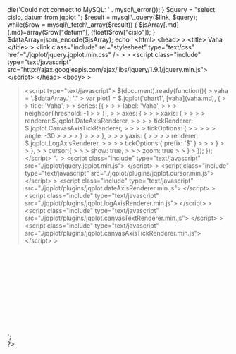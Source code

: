 <?php

$link = mysqli\_connect('localhost','mkocan','mkocan', "playground");
if (!$link) {
> die('Could not connect to MySQL: ' . mysql\_error());
}

$query = "select cislo, datum from jqplot ";

$result = mysqli\_query($link, $query);

while($row = mysqli\_fetch\_array($result)) {
$jsArray[.md](.md)=array($row["datum"], (float)$row["cislo"]);
}

$dataArray=json\_encode($jsArray);

echo '<!DOCTYPE html>



&lt;html&gt;




&lt;head&gt;



> 

&lt;title&gt;

Vaha

&lt;/title&gt;



> 

&lt;link class="include" rel="stylesheet" type="text/css" href="./jqplot/jquery.jqplot.min.css" /&gt;


> <!--[lt IE 9](if.md)>

&lt;script language="javascript" type="text/javascript" src="./jqplot/excanvas.js"&gt;



&lt;/script&gt;

<![endif](endif.md)-->
> 

&lt;script class="include" type="text/javascript" src="http://ajax.googleapis.com/ajax/libs/jquery/1.9.1/jquery.min.js"&gt;



&lt;/script&gt;






&lt;/head&gt;




&lt;body&gt;


> <div></li></ul>

<blockquote><div></div>



&lt;script type="text/javascript"&gt;


$(document).ready(function(){
> vaha = '.$dataArray.';
'."
> var plot1 = $.jqplot('chart1', [vaha](vaha.md), {
> > title: 'Vaha',
> > series: [{
> > > label: 'Vaha',
> > > neighborThreshold: -1

> > }],
> > axes: {
> > > xaxis: {
> > > > renderer:$.jqplot.DateAxisRenderer,
> > > > tickRenderer: $.jqplot.CanvasAxisTickRenderer,
> > > > tickOptions: {
> > > > > angle: -30

> > > > }

> > > },
> > > yaxis: {
> > > > renderer: $.jqplot.LogAxisRenderer,
> > > > tickOptions:{ prefix: '$' }

> > > }

> > },
> > cursor:{
> > > show: true,
> > > zoom: true

> > }

> });
});


&lt;/script&gt;


".'
> 

&lt;script class="include" type="text/javascript" src="./jqplot/jquery.jqplot.min.js"&gt;



&lt;/script&gt;


> 

&lt;script class="include" type="text/javascript" src="./jqplot/plugins/jqplot.cursor.min.js"&gt;



&lt;/script&gt;


> 

&lt;script class="include" type="text/javascript" src="./jqplot/plugins/jqplot.dateAxisRenderer.min.js"&gt;



&lt;/script&gt;


> 

&lt;script class="include" type="text/javascript" src="./jqplot/plugins/jqplot.logAxisRenderer.min.js"&gt;



&lt;/script&gt;


> 

&lt;script class="include" type="text/javascript" src="./jqplot/plugins/jqplot.canvasTextRenderer.min.js"&gt;



&lt;/script&gt;


> 

&lt;script class="include" type="text/javascript" src="./jqplot/plugins/jqplot.canvasAxisTickRenderer.min.js"&gt;



&lt;/script&gt;



> </div></blockquote>

<br>
<br>
</body><br>
<br>
<br>
<br>
<br>
<br>
<br>
</html><br>
<br>
';<br>
?>